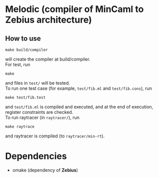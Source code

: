 # Melodic (compiler of **MinCaml** to **Zebius** architecture)

## How to use
```
make build/compiler
```
will create the compiler at build/compiler.<br>
For test, run
```
make
```
and files in `test/` will be tested.<br>
To run one test case (for example, `test/fib.ml` and `test/fib.cons`), run
```
make test/fib.test
```
and `test/fib.ml` is compiled and executed, and at the end of execution, register constraints are checked.<br>
To run raytracer (in `raytracer/`), run
```
make raytrace
```
and raytracer is compiled (to `raytracer/min-rt`).
# Dependencies
* omake (dependency of **Zebius**)

